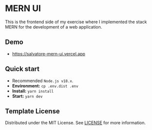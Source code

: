 # MERN UI
This is the frontend side of my exercise where I implemented the stack MERN for the development of a web application.

## Demo
- https://salvatore-mern-ui.vercel.app

## Quick start
- Recommended `Node.js v18.x`.
- **Environment:** `cp .env.dist .env`
- **Install:** `yarn install`
- **Start:** `yarn dev`

## Template License
Distributed under the MIT License. See [LICENSE](https://github.com/minimal-ui-kit/minimal.free/blob/main/LICENSE.md) for more information.
